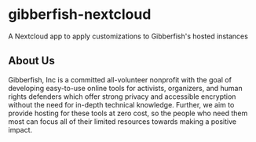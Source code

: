 # gibberfish-nextcloud

A Nextcloud app to apply customizations to Gibberfish's hosted instances

## About Us

Gibberfish, Inc is a committed all-volunteer nonprofit with the goal of developing easy-to-use online tools for activists, organizers, and human rights defenders which offer strong privacy and accessible encryption without the need for in-depth technical knowledge. Further, we aim to provide hosting for these tools at zero cost, so the people who need them most can focus all of their limited resources towards making a positive impact.


